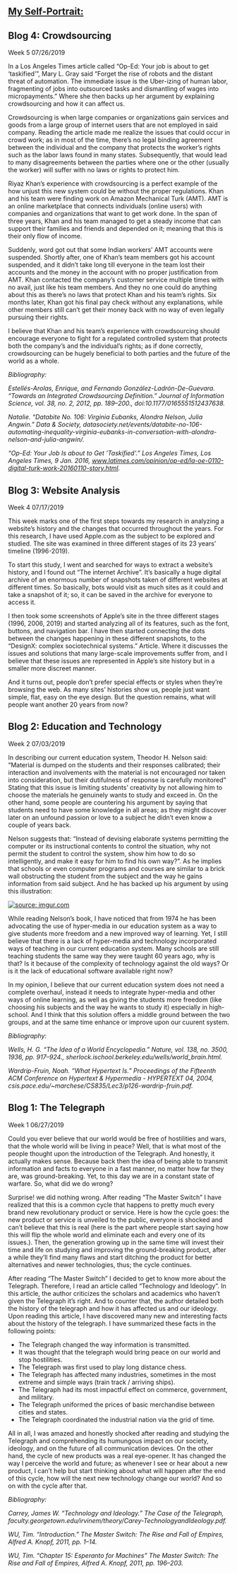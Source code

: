 ## <a href= "https://fhhussaini.github.io/Self-Portrait/index.html"> My Self-Portrait: </a>


## Blog 4: Crowdsourcing 

Week 5
07/26/2019



In a Los Angeles Times article called “Op-Ed: Your job is about to get ‘taskified’”, Mary L. Gray said “Forget the rise of robots and the distant threat of automation. The immediate issue is the Uber-izing of human labor, fragmenting of jobs into outsourced tasks and dismantling of wages into micropayments.” Where she then backs up her argument by explaining crowdsourcing and how it can affect us.

Crowdsourcing is when large companies or organizations gain services and goods from a large group of internet users that are not employed in said company. Reading the article made me realize the issues that could occur in crowd work; as in most of the time, there’s no legal binding agreement between the individual and the company that protects the worker’s rights such as the labor laws found in many states. Subsequently, that would lead to many disagreements between the parties where one or the other (usually the worker) will suffer with no laws or rights to protect him. 

Riyaz Khan’s experience with crowdsourcing is a perfect example of the how unjust this new system could be without the proper regulations. Khan and his team were finding work on Amazon Mechanical Turk (AMT). AMT is an online marketplace that connects individuals (online users) with companies and organizations that want to get work done. In the span of three years, Khan and his team managed to get a steady income that can support their families and friends and depended on it; meaning that this is their only flow of income.

Suddenly, word got out that some Indian workers’ AMT accounts were suspended. Shortly after, one of Khan’s team members got his account suspended, and it didn’t take long till everyone in the team lost their accounts and the money in the account with no proper justification from AMT. Khan contacted the company’s customer service multiple times with no avail, just like his team members. And they no one could do anything about this as there’s no laws that protect Khan and his team’s rights. Six months later, Khan got his final pay check without any explanations, while other members still can’t get their money back with no way of even legally pursuing their rights.

I believe that Khan and his team’s experience with crowdsourcing should encourage everyone to fight for a regulated controlled system that protects both the company’s and the individual’s rights; as if done correctly, crowdsourcing can be hugely beneficial to both parties and the future of the world as a whole.



_Bibliography:_





_Estellés-Arolas, Enrique, and Fernando González-Ladrón-De-Guevara. “Towards an Integrated Crowdsourcing Definition.” Journal of Information Science, vol. 38, no. 2, 2012, pp. 189–200., doi:10.1177/0165551512437638._



_Natalie. “Databite No. 106: Virginia Eubanks, Alondra Nelson, Julia Angwin.” Data & Society, datasociety.net/events/databite-no-106-automating-inequality-virginia-eubanks-in-conversation-with-alondra-nelson-and-julia-angwin/._



_“Op-Ed: Your Job Is about to Get 'Taskified'.” Los Angeles Times, Los Angeles Times, 9 Jan. 2016, www.latimes.com/opinion/op-ed/la-oe-0110-digital-turk-work-20160110-story.html._




























## Blog 3: Website Analysis
Week 4
07/17/2019



   This week marks one of the first steps towards my research in analyzing a website’s history and the changes that occurred throughout the years. For this research, I have used Apple.com as the subject to be explored and studied.
The site was examined in three different stages of its 23 years’ timeline (1996-2019).

	
   To start this study, I went and searched for ways to extract a website’s history, and I found out “The internet Archive”. It’s basically a huge digital archive of an enormous number of snapshots taken of different websites at different times. So basically, bots would visit as much sites as it could and take a snapshot of it; so, it can be saved in the archive for everyone to access it.

   I then took some screenshots of Apple’s site in the three different stages (1996, 2006, 2019) and started analyzing all of its features, such as the font, buttons, and navigation bar. I have then started connecting the dots between the changes happening in these different snapshots, to the “DesignX: complex sociotechnical systems.” Article. Where it discusses the issues and solutions that many large-scale improvements suffer from, and I believe that these issues are represented in Apple’s site history but in a smaller more discreet manner.


   And it turns out, people don’t prefer special effects or styles when they’re browsing the web. As many sites’ histories show us, people just want simple, flat, easy on the eye design. But the question remains, what will people want another 20 years from now?



























## Blog 2: Education and Technology
Week 2
07/03/2019



 
   In describing our current education system, Theodor H. Nelson said: “Material is dumped on the students and their responses calibrated; their interaction and involvements with the material is not encouraged nor taken into consideration, but their dutifulness of response is carefully monitored” Stating that this issue is limiting students’ creativity by not allowing him to choose the materials he genuinely wants to study and exceed in. On the other hand, some people are countering his argument by saying that students need to have some knowledge in all areas; as they might discover later on an unfound passion or love to a subject he didn’t even know a couple of years back.


   Nelson suggests that: “Instead of devising elaborate systems permitting the computer or its instructional contents to control the situation, why not permit the student to control the system, show him how to do so intelligently, and make it easy for him to find his own way?”. As he implies that schools or even computer programs and courses are similar to a brick wall obstructing the student from the subject and the way he gains information from said subject. And he has backed up his argument by using this illustration:
   
   
<a href="https://imgur.com/swHoQsT"><img src="https://i.imgur.com/swHoQsT.png" title="source: imgur.com" /></a>


   While reading Nelson’s book, I have noticed that from 1974 he has been advocating the use of hyper-media in our education system as a way to give students more freedom and a new improved way of learning. Yet, I still believe that there is a lack of hyper-media and technology incorporated ways of teaching in our current education system. Many schools are still teaching students the same way they were taught 60 years ago, why is that? Is it because of the complexity of technology against the old ways? Or is it the lack of educational software available right now?


   In my opinion, I believe that our current education system does not need a complete overhaul, instead it needs to integrate hyper-media and other ways of online learning, as well as giving the students more freedom (like choosing his subjects and the way he wants to study it) especially in high-school. And I think that this solution offers a middle ground between the two groups, and at the same time enhance or improve upon our cuurent system.



_Bibliography:_





_Wells, H. G. “The Idea of a World Encyclopedia.” Nature, vol. 138, no. 3500, 1936, pp. 917–924., sherlock.ischool.berkeley.edu/wells/world_brain.html._



_Wardrip-Fruin, Noah. “What Hypertext Is.” Proceedings of the Fifteenth ACM Conference on Hypertext & Hypermedia - HYPERTEXT 04, 2004, csis.pace.edu/~marchese/CS835/Lec3/p126-wardrip-fruin.pdf._












   
     
     
     
       


















## Blog 1: The Telegraph
Week 1
06/27/2019



  Could you ever believe that our world would be free of hostilities and wars, that the whole world will be living in peace? Well, that is what most of the people thought upon the introduction of the Telegraph. And honestly, it actually makes sense. Because back then the idea of being able to transmit information and facts to everyone in a fast manner, no matter how far they are, was ground-breaking. Yet, to this day we are in a constant state of warfare. So, what did we do wrong?

   Surprise! we did nothing wrong. After reading “The Master Switch” I have realized that this is a common cycle that happens to pretty much every brand new revolutionary product or service. Here is how the cycle goes:  the new product or service is unveiled to the public, everyone is shocked and can’t believe that this is real (here is the part where people start saying how this will flip the whole world and eliminate each and every one of its issues.). Then, the generation growing up in the same time will invest their time and life on studying and improving the ground-breaking product, after a while they’ll find many flaws and start ditching the product for better alternatives and newer technologies, thus; the cycle continues.

  After reading “The Master Switch” I decided to get to know more about the Telegraph. Therefore, I read an article called “Technology and Ideology”. In this article, the author criticizes the scholars and academics who haven’t given the Telegraph it’s right. And to counter that, the author detailed both the history of the telegraph and how it has affected us and our ideology. Upon reading this article, I have discovered many new and interesting facts about the history of the telegraph. I have summarized these facts in the following points:

-	The Telegraph changed the way information is transmitted.
-	It was thought that the telegraph would bring peace on our world and stop hostilities.
-	The Telegraph was first used to play long distance chess.
-	The Telegraph has affected many industries, sometimes in the most extreme and simple ways (train track / arriving ships).
-	The Telegraph had its most impactful effect on commerce, government, and military.
-	The Telegraph uniformed the prices of basic merchandise between cities and states.
-	The Telegraph coordinated the industrial nation via the grid of time.

   All in all, I was amazed and honestly shocked after reading and studying the Telegraph 
and comprehending its humungous impact on our society, ideology, and on the future of all communication devices. On the other hand, the cycle of new products was a real eye-opener. It has changed the way I perceive the world and future; as whenever I see or hear about a new product, I can’t help but start thinking about what will happen after the end of this cycle, how will the next new technology change our world? And so on with the cycle after that.






_Bibliography:_



_Carrey, James W. “Technology and Ideology.” The Case of the Telegraph, faculty.georgetown.edu/irvinem/theory/Carey-TechnologyandIdeology.pdf._



_WU, Tim. “Introduction.” The Master Switch: The Rise and Fall of Empires, Alfred A. Knopf, 2011, pp. 1–14._



_WU, Tim. “Chapter 15: Esperanto for Machines” The Master Switch: The Rise and Fall of Empires, Alfred A. Knopf, 2011, pp. 196–203._

 
 




